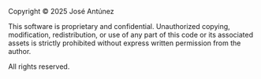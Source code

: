 Copyright © 2025 José Antúnez

This software is proprietary and confidential. Unauthorized copying, modification, redistribution, or use of any part of this code or its associated assets is strictly prohibited without express written permission from the author.

All rights reserved.
